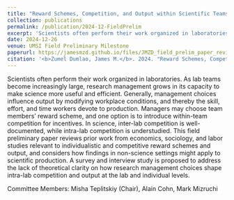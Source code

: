 ```yaml
---
title: "Reward Schemes, Competition, and Output within Scientific Teams"
collection: publications
permalink: /publication/2024-12-FieldPrelim
excerpt: 'Scientists often perform their work organized in laboratories. As lab teams become increasingly large, research management grows in its capacity to make science more useful and efficient. Generally, management choices influence output by modifying workplace conditions, and thereby the skill, effort, and time workers devote to production. Managers may choose team members’ reward scheme, and one option is to introduce within-team competition for incentives. In science, inter-lab competition is well-documented, while intra-lab competition is understudied. This field preliminary paper reviews prior work from economics, sociology, and labor studies relevant to individualistic and competitive reward schemes and output, and considers how findings in non-science settings might apply to scientific production. A survey and interview study is proposed to address the lack of theoretical clarity on how research management choices shape intra-lab competition and output at the lab and individual levels.'
date: 2024-12-26
venue: UMSI Field Preliminary Milestone
paperurl: https://jamesmzd.github.io/files/JMZD_field_prelim_paper_revision.pdf
citation: '<b>Zumel Dumlao, James M.</b>. 2024. "Reward Schemes, Competition, and Output within Scientific Teams." Field Preliminary Paper. December 26.'
---
```

Scientists often perform their work organized in laboratories. As lab teams become increasingly large, research management grows in its capacity to make science more useful and efficient. Generally, management choices influence output by modifying workplace conditions, and thereby the skill, effort, and time workers devote to production. Managers may choose team members’ reward scheme, and one option is to introduce within-team competition for incentives. In science, inter-lab competition is well-documented, while intra-lab competition is understudied. This field preliminary paper reviews prior work from economics, sociology, and labor studies relevant to individualistic and competitive reward schemes and output, and considers how findings in non-science settings might apply to scientific production. A survey and interview study is proposed to address the lack of theoretical clarity on how research management choices shape intra-lab competition and output at the lab and individual levels.

Committee Members: Misha Teplitskiy (Chair), Alain Cohn, Mark Mizruchi